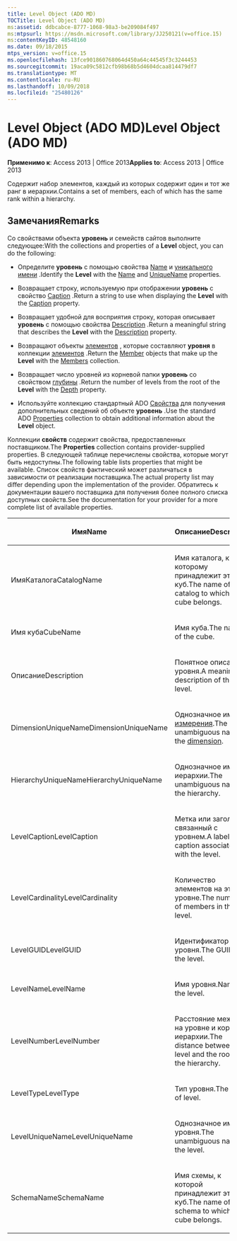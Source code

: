 ```yaml
---
title: Level Object (ADO MD)
TOCTitle: Level Object (ADO MD)
ms:assetid: ddbcabce-8777-1068-98a3-be209084f497
ms:mtpsurl: https://msdn.microsoft.com/library/JJ250121(v=office.15)
ms:contentKeyID: 48548160
ms.date: 09/18/2015
mtps_version: v=office.15
ms.openlocfilehash: 13fce901860768064d450a64c44545f3c3244453
ms.sourcegitcommit: 19aca09c5812cfb98b68b5d4604dcaa814479df7
ms.translationtype: MT
ms.contentlocale: ru-RU
ms.lasthandoff: 10/09/2018
ms.locfileid: "25480126"
---
```

# <a name="level-object-ado-md"></a><span data-ttu-id="97780-102">Level Object (ADO MD)</span><span class="sxs-lookup"><span data-stu-id="97780-102">Level Object (ADO MD)</span></span>


<span data-ttu-id="97780-103">**Применимо к**: Access 2013 | Office 2013</span><span class="sxs-lookup"><span data-stu-id="97780-103">**Applies to**: Access 2013 | Office 2013</span></span>

<span data-ttu-id="97780-104">Содержит набор элементов, каждый из которых содержит один и тот же ранг в иерархии.</span><span class="sxs-lookup"><span data-stu-id="97780-104">Contains a set of members, each of which has the same rank within a hierarchy.</span></span>

## <a name="remarks"></a><span data-ttu-id="97780-105">Замечания</span><span class="sxs-lookup"><span data-stu-id="97780-105">Remarks</span></span>

<span data-ttu-id="97780-106">Со свойствами объекта **уровень** и семейств сайтов выполните следующее:</span><span class="sxs-lookup"><span data-stu-id="97780-106">With the collections and properties of a **Level** object, you can do the following:</span></span>

  - <span data-ttu-id="97780-107">Определите **уровень** с помощью свойства [Name](name-property-ado-md.md) и [уникального имени](uniquename-property-ado-md.md) .</span><span class="sxs-lookup"><span data-stu-id="97780-107">Identify the **Level** with the [Name](name-property-ado-md.md) and [UniqueName](uniquename-property-ado-md.md) properties.</span></span>

  - <span data-ttu-id="97780-108">Возвращает строку, используемую при отображении **уровень** с свойство [Caption](caption-property-ado-md.md) .</span><span class="sxs-lookup"><span data-stu-id="97780-108">Return a string to use when displaying the **Level** with the [Caption](caption-property-ado-md.md) property.</span></span>

  - <span data-ttu-id="97780-109">Возвращает удобной для восприятия строку, которая описывает **уровень** с помощью свойства [Description](description-property-ado-md.md) .</span><span class="sxs-lookup"><span data-stu-id="97780-109">Return a meaningful string that describes the **Level** with the [Description](description-property-ado-md.md) property.</span></span>

  - <span data-ttu-id="97780-110">Возвращают объекты [элементов](member-object-ado-md.md) , которые составляют **уровня** в коллекции [элементов](members-collection-ado-md.md) .</span><span class="sxs-lookup"><span data-stu-id="97780-110">Return the [Member](member-object-ado-md.md) objects that make up the **Level** with the [Members](members-collection-ado-md.md) collection.</span></span>

  - <span data-ttu-id="97780-111">Возвращает число уровней из корневой папки **уровень** со свойством [глубины](depth-property-ado-md.md) .</span><span class="sxs-lookup"><span data-stu-id="97780-111">Return the number of levels from the root of the **Level** with the [Depth](depth-property-ado-md.md) property.</span></span>

  - <span data-ttu-id="97780-112">Используйте коллекцию стандартный ADO [Свойства](properties-collection-ado.md) для получения дополнительных сведений об объекте **уровень** .</span><span class="sxs-lookup"><span data-stu-id="97780-112">Use the standard ADO [Properties](properties-collection-ado.md) collection to obtain additional information about the **Level** object.</span></span>

<span data-ttu-id="97780-113">Коллекции **свойств** содержит свойства, предоставленных поставщиком.</span><span class="sxs-lookup"><span data-stu-id="97780-113">The **Properties** collection contains provider-supplied properties.</span></span> <span data-ttu-id="97780-114">В следующей таблице перечислены свойства, которые могут быть недоступны.</span><span class="sxs-lookup"><span data-stu-id="97780-114">The following table lists properties that might be available.</span></span> <span data-ttu-id="97780-115">Список свойств фактический может различаться в зависимости от реализации поставщика.</span><span class="sxs-lookup"><span data-stu-id="97780-115">The actual property list may differ depending upon the implementation of the provider.</span></span> <span data-ttu-id="97780-116">Обратитесь к документации вашего поставщика для получения более полного списка доступных свойств.</span><span class="sxs-lookup"><span data-stu-id="97780-116">See the documentation for your provider for a more complete list of available properties.</span></span>

<table>
<colgroup>
<col style="width: 50%" />
<col style="width: 50%" />
</colgroup>
<thead>
<tr class="header">
<th><p><span data-ttu-id="97780-117">Имя</span><span class="sxs-lookup"><span data-stu-id="97780-117">Name</span></span></p></th>
<th><p><span data-ttu-id="97780-118">Описание</span><span class="sxs-lookup"><span data-stu-id="97780-118">Description</span></span></p></th>
</tr>
</thead>
<tbody>
<tr class="odd">
<td><p><span data-ttu-id="97780-119">ИмяКаталога</span><span class="sxs-lookup"><span data-stu-id="97780-119">CatalogName</span></span></p></td>
<td><p><span data-ttu-id="97780-120">Имя каталога, к которому принадлежит этот куб.</span><span class="sxs-lookup"><span data-stu-id="97780-120">The name of the catalog to which this cube belongs.</span></span></p></td>
</tr>
<tr class="even">
<td><p><span data-ttu-id="97780-121">Имя куба</span><span class="sxs-lookup"><span data-stu-id="97780-121">CubeName</span></span></p></td>
<td><p><span data-ttu-id="97780-122">Имя куба.</span><span class="sxs-lookup"><span data-stu-id="97780-122">The name of the cube.</span></span></p></td>
</tr>
<tr class="odd">
<td><p><span data-ttu-id="97780-123">Описание</span><span class="sxs-lookup"><span data-stu-id="97780-123">Description</span></span></p></td>
<td><p><span data-ttu-id="97780-124">Понятное описание уровня.</span><span class="sxs-lookup"><span data-stu-id="97780-124">A meaningful description of the level.</span></span></p></td>
</tr>
<tr class="even">
<td><p><span data-ttu-id="97780-125">DimensionUniqueName</span><span class="sxs-lookup"><span data-stu-id="97780-125">DimensionUniqueName</span></span></p></td>
<td><p><span data-ttu-id="97780-126">Однозначное имя <a href="dimension-object-ado-md.md">измерения</a>.</span><span class="sxs-lookup"><span data-stu-id="97780-126">The unambiguous name of the <a href="dimension-object-ado-md.md">dimension</a>.</span></span></p></td>
</tr>
<tr class="odd">
<td><p><span data-ttu-id="97780-127">HierarchyUniqueName</span><span class="sxs-lookup"><span data-stu-id="97780-127">HierarchyUniqueName</span></span></p></td>
<td><p><span data-ttu-id="97780-128">Однозначное имя иерархии.</span><span class="sxs-lookup"><span data-stu-id="97780-128">The unambiguous name of the hierarchy.</span></span></p></td>
</tr>
<tr class="even">
<td><p><span data-ttu-id="97780-129">LevelCaption</span><span class="sxs-lookup"><span data-stu-id="97780-129">LevelCaption</span></span></p></td>
<td><p><span data-ttu-id="97780-130">Метка или заголовок, связанный с уровнем.</span><span class="sxs-lookup"><span data-stu-id="97780-130">A label or caption associated with the level.</span></span></p></td>
</tr>
<tr class="odd">
<td><p><span data-ttu-id="97780-131">LevelCardinality</span><span class="sxs-lookup"><span data-stu-id="97780-131">LevelCardinality</span></span></p></td>
<td><p><span data-ttu-id="97780-132">Количество элементов на этом уровне.</span><span class="sxs-lookup"><span data-stu-id="97780-132">The number of members in the level.</span></span></p></td>
</tr>
<tr class="even">
<td><p><span data-ttu-id="97780-133">LevelGUID</span><span class="sxs-lookup"><span data-stu-id="97780-133">LevelGUID</span></span></p></td>
<td><p><span data-ttu-id="97780-134">Идентификатор GUID уровня.</span><span class="sxs-lookup"><span data-stu-id="97780-134">The GUID of the level.</span></span></p></td>
</tr>
<tr class="odd">
<td><p><span data-ttu-id="97780-135">LevelName</span><span class="sxs-lookup"><span data-stu-id="97780-135">LevelName</span></span></p></td>
<td><p><span data-ttu-id="97780-136">Имя уровня.</span><span class="sxs-lookup"><span data-stu-id="97780-136">Name of the level.</span></span></p></td>
</tr>
<tr class="even">
<td><p><span data-ttu-id="97780-137">LevelNumber</span><span class="sxs-lookup"><span data-stu-id="97780-137">LevelNumber</span></span></p></td>
<td><p><span data-ttu-id="97780-138">Расстояние между на уровне и корень иерархии.</span><span class="sxs-lookup"><span data-stu-id="97780-138">The distance between the level and the root of the hierarchy.</span></span></p></td>
</tr>
<tr class="odd">
<td><p><span data-ttu-id="97780-139">LevelType</span><span class="sxs-lookup"><span data-stu-id="97780-139">LevelType</span></span></p></td>
<td><p><span data-ttu-id="97780-140">Тип уровня.</span><span class="sxs-lookup"><span data-stu-id="97780-140">The type of level.</span></span></p></td>
</tr>
<tr class="even">
<td><p><span data-ttu-id="97780-141">LevelUniqueName</span><span class="sxs-lookup"><span data-stu-id="97780-141">LevelUniqueName</span></span></p></td>
<td><p><span data-ttu-id="97780-142">Однозначное имя уровня.</span><span class="sxs-lookup"><span data-stu-id="97780-142">The unambiguous name of the level.</span></span></p></td>
</tr>
<tr class="odd">
<td><p><span data-ttu-id="97780-143">SchemaName</span><span class="sxs-lookup"><span data-stu-id="97780-143">SchemaName</span></span></p></td>
<td><p><span data-ttu-id="97780-144">Имя схемы, к которой принадлежит этот куб.</span><span class="sxs-lookup"><span data-stu-id="97780-144">The name of the schema to which this cube belongs.</span></span></p></td>
</tr>
</tbody>
</table>

